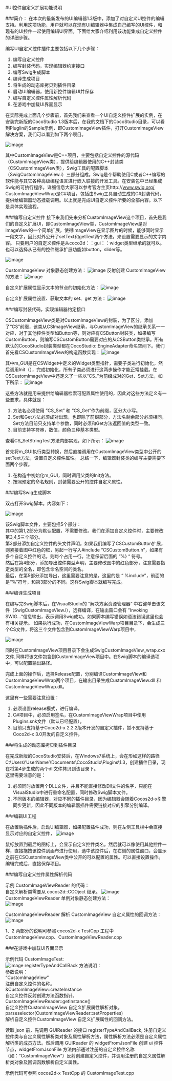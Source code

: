 #UI控件自定义扩展功能说明

###简介：
  在本次的最新发布的UI编辑器1.3版中，添加了对自定义UI控件的编辑支持。利用这项功能，用户就可以在现有UI编辑器中集成自己编写的UI控件，和现有的UI控件一起使用编辑UI界面。下面给大家介绍利用该功能集成自定义控件的详细步骤。

  编写UI自定义控件插件主要包括以下几个步骤：

  1. 编写自定义控件
  2. 编写封装代码，实现编辑器约定接口
  3. 编写Swig生成脚本
  4. 编译生成项目
  5. 将生成的动态库拷贝到插件目录
  6. 启动UI编辑器，使用新控件编辑UI并保存
  7. 编写自定义控件属性解析代码
  8. 在游戏中加载UI界面显示

  在实际完成上面几个步骤前，首先我们来查看一个UI自定义控件扩展的实例，在安装完新版的CocoStudio 1.3版本后，在我的文档下的CocoStudio目录，可以看到Pluglin的Sample示例，即CustomImageView插件，打开CustomImageView解决方案，我们可以看到如下两个项目。

![image](./res/1.png)

  其中CustomImageView是C++项目，主要包括自定义控件的源代码（CustomImageView类），提供给编辑器使用的C++封装类（CSCustomImageView类），Swig工具的配置脚本（SwigCustomImageView.i）三部分组成。Swig是个帮助使用C或者C++编写的软件能与其它各种高级编程语言进行嵌入联接的开发工具。在安装包中已经集成Swig的可执行程序。详细信息大家可以参考官方主页http://www.swig.org/
CustomImageViewWrap是C#项目，包括由Swig工具自动生成的C#封装代码，提供给编辑器动态挂载调用。以上就是完成UI自定义控件所要的全部内容。以下是具体实现流程。


###编写自定义控件
  接下来我们先来分析CustomImageView这个项目，首先是我们的自定义扩展UI，即CustomImageView类，CustomImageView是对ImageView的一个简单扩展，使得ImageView在显示图片的时候，能够同时显示一段文字，因此对外公开了setText和getText两个方法，来设置需要显示的文字内容。
只要用户的自定义控件是从coco2d：：gui：：widget类型继承的就可以。也可以选择从已有的控件继承扩展功能如button，slider等。

![image](./res/2.png)

 CustomImageView 对象静态创建方法：
![image](./res/3.png)
反射创建 CustomImageView 的方法：
![image](./res/4.png)


自定义扩展属性显示文本的节点的初始化方法：
![image](./res/5.png)


自定义扩展属性设置、获取文本的 set、get 方法：
![image](./res/6.png)




###编写封装代码，实现编辑器约定接口

  CSCustomImageView类是对CustomImageView的封装，为了区分，添加了“CS”前缀，该类从CSImageView继承，与CustomImageView的继承关系一一对应，对于其他控件类型如Button等，则对应有CSButton封装类，如果编写CustomButton，则编写CSCustomButton需要对应的从CSButton类继承。所有默认的CocoStudio封装类型都在CocoStudio::EngineAdapter命名空间下。我们首先看CSCustomImageView的构造函数实现：
![image](./res/7.png)

  其中m_GUI是在CSWidget中定义的Widget类型指针，需要子类进行初始化，然后调用Init（），完成初始化，所有子类必须进行这两步操作才能正常挂载。在CSCustomImageView中还定义了一些以“CS_”为前缀成对的Get、Set方法，如下所示：
![image](./res/8.png)

  这些方法就是用来提供给编辑器检索可配置属性使用的，因此对这些方法定义有一些要求，具体就是：

  1. 方法名必须使用 ”CS_Set” 和 “CS_Get”作为前缀，区分大小写。
  2.  Set和Get方法必须成对出现，也即除了前缀部分，方法名剩余部分必须相同，Set方法目前只支持单个参数，同时必须和Get方法返回值的类型一致。
  3. 目前支持字符串，数值，颜色三种基本类型。

  查看CS_SetStringTest方法内部实现，如下所示：
![image](./res/9.png)

  首先将m_GUI执行类型转换，然后直接调用在CustomImageView类型中公开的setText方法，设置自定义控件属性。
  总结一下，编辑器封装类的编写主要需要下面两个步骤。
    
   1. 在构造中初始化m_GUI，同时调用父类的Init方法。
   2. 按照预定的命名规则，封装需要公开的控件自定义属性。


###编写Swig生成脚本

  双击打开Swig脚本。内容如下：
  
![image](./res/10.png)

该Swig脚本文件，主要包括5个部分：  
  其中的第1,2部分为默认配置，不需要修改。我们在添加自定义控件时，主要修改第3,4,5三个部分。  
第3部分添加自定义控件的头文件声明，如果我们编写了CSCustomButton扩展，则紧接着图中红色的框，另起一行写入#include “CSCustomButton.h”，如果有多个自定义控件的话，则每个占用一行。注意保留后面的 “%} “ 符号。  
然后在第4部分，添加导出控件类型声明，主要修改图中的红色部分，注意需要指定类型的全名，即包含命名空间的类名。  
最后，在第5部分添加导出，这里需要注意的是，这里的是 “ %include”，前面的是“%”符号，和第3部分的不同。这样Swig脚本就编写完成。

###编译生成项目

在编写完Swig脚本后，在VisualStudio的 ”解决方案资源管理器“ 中右键单击该文件（SwigCustomImageView.i），选择编译，在输出窗口会有 ”Invoking SWIG...“信息输出，表示调用Swig成功。如果脚本编写错误如语法错误这里也会有相关提示。
如果执行成功，在CustomImageViewWarp项目目录下，会生成三个CS文件，将这三个文件包含到CustomImageViewWarp项目中，

![image](./res/11.png)

同时在CustomImageView项目目录下会生成SwigCustomImageView_wrap.cxx文件,同样将该文件包含到CustomImageView项目中。在Swig脚本的编译选项中，可以配置输出路径。

完成上面的操作后，选择Release配置，分别编译CustomImageView和CustomImageViewWrap两个项目，在输出目录生成CustomImageView.dll 和 CustomImageViewWrap.dll。

这里有一些需要注意设置：

  1. 必须设置release模式，进行编译。
  2. C#项目中，必须启用签名，在CustomImageViewWrap项目中使用Plugins.snk文件（默认已经配置）。
  3. 目前只支持基于Coco2d-x 2.2.2版本开发的自定义插件，暂不支持基于Coco2d-x 3.0开发的自定义控件。

###将生成的动态库拷贝到插件目录

在完成新版的CocoStudio安装后，在Windows7系统上，会在形如这样的路径  C:\Users\’UserName’\Documents\CocoStudio\Plugins\1.3，创建插件目录，现在将第4步生成的两个dll文件拷贝到该目录下。  
这里需要注意的是：  

  1. 必须同时放置两个DLL文件，并且不能直接修改Dll文件的名字，只能在VisualStudio中进行重命名配置，同时修改Swig脚本文件。
  2. 不同版本的编辑器，对应不同的插件目录，因为编辑器会随着Cocos2d-x引擎同步更新，因此不同版本的编辑器插件需要链接对应的引擎分别编译。


###编辑UI工程

在放置后插件后，启动UI编辑器，如果配置插件成功，则在左侧工具栏中会直接显示对应的自定义控件，
![image](./res/12.png)

鼠标放置到最后的图标上，会显示自定义控件类名。然后就可以像使用其他控件一样，直接拖拽该控件到画布进行使用，选中该控件后，在右侧的属性窗口，会显示之前在CSCustomImageView类中公开的可以配置的属性。可以直接设置操作。编辑完成后，直接保存项目。


###编写自定义控件属性解析代码

示例 CustomImageViewReader 的代码：  
  自定义解析类需要从 cocos2d::CCOject 继承。
![image](./res/13.png)	 
  CustomImageViewReader 单例对象静态创建方法：  
![image](./res/14.png)
  

CustomImageViewReader 解析 CustomImageView 自定义属性的回调方法：
![image](./res/15.png)



  1、2 两部分的说明可参照 cocos2d-x TestCpp 工程中 CustomImageView.cpp、CustomImageViewReader.cpp

###在游戏中加载UI界面显示

  示例代码 CustomImageTest:  
![image](./res/16.png) 
  registerTypeAndCallBack 方法说明：  
    参数说明：  
  	“CustomImageView”  
    注册自定义控件的名称。  
    &CustomImageView::createInstance   
    自定义控件反射创建方法函数指针。  
    CustomImageViewReader::getInstance()  
    自定义控件CustomImageView 自定义扩展属性解析对象。  
    parseselector(CustomImageViewReader::setProperties)  
    解析自定义控件CustomImageView 自定义扩展属性的回调方法。  

  读取 json 前，先调用 GUIReader 的接口 registerTypeAndCallBack, 注册自定义控件类与自定义属性解析类对象及属性解析方法，属性解析方法必须是自定义属性解析类的成员方法。然后调用 GUIReader 的 widgetFromJsonFile 创建 ui 控件节点，widgetFromJsonFile 方法内部通过注册的自定义控件名称（如：“CustomImageView”）反射创建自定义控件，并调用注册的自定义属性解析类对象及回调函数解析自定义属性。

  示例代码可参照 cocos2d-x TestCpp 的 CustomImageTest.cpp 

